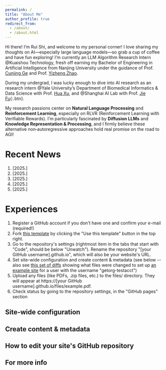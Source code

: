 ```yaml
---
permalink: /
title: "About Me"
author_profile: true
redirect_from: 
  - /about/
  - /about.html
---
```


Hi there! I’m Rui Shi, and welcome to my personal corner! I love sharing my thoughts on AI—especially large language models—so grab a cup of coffee and have fun exploring! I’m currently an LLM Algorithm Research Intern @Kuaishou Technology, fresh off earning my Bachelor of Engineering in Artificial Intelligence from Nanjing University under the guidance of Prof. [Cunjing Ge](https://gecunjing.github.io) and Prof. [Yizheng Zhao](https://ai.nju.edu.cn/zhaoyizheng/).

During my undergrad, I was lucky enough to dive into AI research as an research intern @Yale University’s Department of Biomedical Informatics & Data Science with Prof. [Hua Xu](https://medicine.yale.edu/profile/hua-xu/), and @Shanghai AI Lab with Prof. [Jie Fu](https://bigaidream.github.io){:.btn}.

My research passions center on **Natural Language Processing** and **Reinforcement Learning**, especially on RLVR (Reinforcement Learning with Verifiable Rewards). I’m particularly fascinated by **Diffusion LLMs** and **Knowledge Representation & Processing**, and I firmly believe these alternative non‑autoregressive approaches hold real promise on the road to AGI!


# Recent News

1. [2025.]
2. [2025.]
3. [2025.]
4. [2025.]
5. [2025.]


# Experiences

1. Register a GitHub account if you don't have one and confirm your e-mail (required!)
2. Fork [this template](https://github.com/academicpages/academicpages.github.io) by clicking the "Use this template" button in the top right. 
3. Go to the repository's settings (rightmost item in the tabs that start with "Code", should be below "Unwatch"). Rename the repository "[your GitHub username].github.io", which will also be your website's URL.
4. Set site-wide configuration and create content & metadata (see below -- also see [this set of diffs](http://archive.is/3TPas) showing what files were changed to set up [an example site](https://getorg-testacct.github.io) for a user with the username "getorg-testacct")
5. Upload any files (like PDFs, .zip files, etc.) to the files/ directory. They will appear at https://[your GitHub username].github.io/files/example.pdf.  
6. Check status by going to the repository settings, in the "GitHub pages" section

Site-wide configuration
------


Create content & metadata
------



How to edit your site's GitHub repository
------


For more info
------

